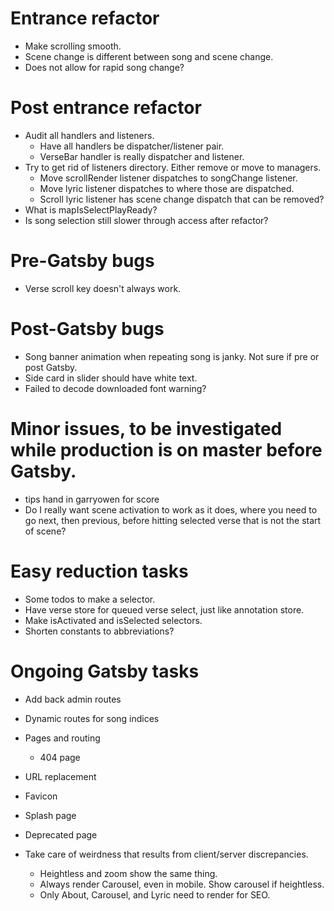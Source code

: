 # Entrance refactor
* Make scrolling smooth.
* Scene change is different between song and scene change.
* Does not allow for rapid song change?

# Post entrance refactor
* Audit all handlers and listeners.
    * Have all handlers be dispatcher/listener pair.
    * VerseBar handler is really dispatcher and listener.
* Try to get rid of listeners directory. Either remove or move to managers.
    * Move scrollRender listener dispatches to songChange listener.
    * Move lyric listener dispatches to where those are dispatched.
    * Scroll lyric listener has scene change dispatch that can be removed?
* What is mapIsSelectPlayReady?
* Is song selection still slower through access after refactor?

# Pre-Gatsby bugs
* Verse scroll key doesn't always work.

# Post-Gatsby bugs
* Song banner animation when repeating song is janky. Not sure if pre or post Gatsby.
* Side card in slider should have white text.
* Failed to decode downloaded font warning?

# Minor issues, to be investigated while production is on master before Gatsby.
* tips hand in garryowen for score
* Do I really want scene activation to work as it does, where you need to go next, then previous, before hitting selected verse that is not the start of scene?

# Easy reduction tasks
* Some todos to make a selector.
* Have verse store for queued verse select, just like annotation store.
* Make isActivated and isSelected selectors.
* Shorten constants to abbreviations?

# Ongoing Gatsby tasks
* Add back admin routes
* Dynamic routes for song indices
* Pages and routing
    * 404 page
* URL replacement

* Favicon
* Splash page
* Deprecated page
* Take care of weirdness that results from client/server discrepancies.
    * Heightless and zoom show the same thing.
    * Always render Carousel, even in mobile. Show carousel if heightless.
    * Only About, Carousel, and Lyric need to render for SEO.
